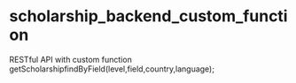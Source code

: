 # scholarship_backend_custom_function
RESTful API with custom function getScholarshipfindByField(level,field,country,language);
